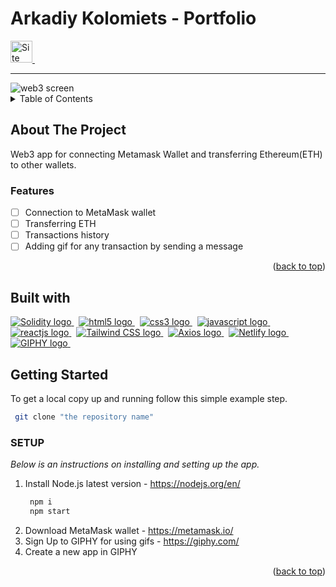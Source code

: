 <a name="readme-top"></a>

# Arkadiy Kolomiets - Portfolio

<a href="https://web3-krypt-project.netlify.app/" target="_blank">
<img src="https://img.shields.io/badge/Portfolio-282C34" alt="Site" margin="100px" height="35" />
</a>
&nbsp;
<hr>
<img src="images/web3.png" alt="web3 screen">

<details>
  <summary>Table of Contents</summary>
  <ol>
    <li><a href="#about-the-project">About The Project<a></li>
      <ul>
        <li><a href="#features">Features</a></li>
      </ul>
    <li><a href="#built-with">Built with</a></li>
    <li>
      <a href="#getting-started">Getting Started</a>
      <ul>
        <li><a href="#setup">SETUP</a></li>
      </ul>
    </li>
  </ol>
</details>


## About The Project

Web3 app for connecting Metamask Wallet and transferring Ethereum(ETH) to other wallets.

### Features

- [ ] Connection to MetaMask wallet
- [ ] Transferring ETH 
- [ ] Transactions history 
- [ ] Adding gif for any transaction by sending a message

<p align="right">(<a href="#readme-top">back to top</a>)</p>

## Built with
<a href="https://docs.soliditylang.org/en/v0.8.17/" target="_blank" rel="noreferrer"> <img src="https://img.shields.io/badge/Solidity-363636?style=for-the-badge&logo=Solidity&logoColor=white" alt="Solidity logo"/> </a>&nbsp;
<a href="https://html.spec.whatwg.org/multipage/" target="_blank" rel="noreferrer"> <img src="https://img.shields.io/badge/HTML5-E34F26?style=for-the-badge&logo=html5&logoColor=white" alt="html5 logo"/> </a>&nbsp;
<a href="https://www.w3schools.com/css/" target="_blank" rel="noreferrer"> <img src="https://img.shields.io/badge/css-1572B6?style=for-the-badge&logo=css3&logoColor=white" alt="css3 logo"/> </a>&nbsp;
<a href="https://www.javascript.com/" target="_blank" rel="noreferrer"> <img src="https://img.shields.io/badge/javascript-F7DF1E?style=for-the-badge&logo=javascript&logoColor=white" alt="javascript logo"/> </a>&nbsp;
<a href="https://reactjs.org/" target="_blank" rel="noreferrer"> <img src="https://img.shields.io/badge/React-20232A?style=for-the-badge&logo=react&logoColor=61DAFB" alt="reactjs logo"/> </a>&nbsp;
<a href="https://tailwindcss.com/" target="_blank" rel="noreferrer"> <img src="https://img.shields.io/badge/Tailwind%20CSS-06B6D4?style=for-the-badge&logo=TailwindCSS&logoColor=white" alt="Tailwind CSS logo"/> </a>&nbsp;
<a href="https://axios-http.com/docs/intro" target="_blank" rel="noreferrer"> <img src="https://img.shields.io/badge/Axios-5A29E4?style=for-the-badge&logo=Axios&logoColor=white" alt="Axios logo"/> </a>&nbsp;
<a href="https://app.netlify.com/" target="_blank" rel="noreferrer"> <img src="https://img.shields.io/badge/Netlify-00C7B7?style=for-the-badge&logo=Netlify&logoColor=white" alt="Netlify logo"/> </a>&nbsp;
<a href="https://giphy.com/" target="_blank" rel="noreferrer"> <img src="https://img.shields.io/badge/GIPHY-FF6666?style=for-the-badge&logo=GIPHY&logoColor=white" alt="GIPHY logo"/> </a>&nbsp;


## Getting Started

To get a local copy up and running follow this simple example step.
   ```sh
    git clone "the repository name"
   ```

### SETUP
_Below is an instructions on installing and setting up the app._
1. Install Node.js latest version - https://nodejs.org/en/
   ```sh
    npm i
    npm start
   ```
2. Download MetaMask wallet - https://metamask.io/
3. Sign Up to GIPHY for using gifs - https://giphy.com/
4. Create a new app in GIPHY
<p align="right">(<a href="#readme-top">back to top</a>)</p>